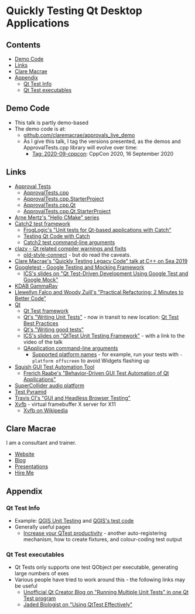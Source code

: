 <a id="top"></a>

# Quickly Testing Qt Desktop Applications

<!-- toc -->
## Contents

  * [Demo Code](#demo-code)
  * [Links](#links)
  * [Clare Macrae](#clare-macrae)
  * [Appendix](#appendix)
    * [Qt Test Info](#qt-test-info)
    * [Qt Test executables](#qt-test-executables)<!-- endToc -->

## Demo Code

* This talk is partly demo-based
* The demo code is at:
    * [github.com/claremacrae/approvals_live_demo](https://github.com/claremacrae/approvals_live_demo/)
    * As I give this talk, I tag the versions presented, as the demos and ApprovalTests.cpp library will evolve over time:
        * [Tag: 2020-09-cppcon](https://github.com/claremacrae/approvals_live_demo/tree/2020-09-cppcon/): CppCon 2020, 16 September 2020

## Links

* [Approval Tests](https://approvaltests.com)
    * [ApprovalTests.cpp](https://github.com/approvals/ApprovalTests.cpp)
    * [ApprovalTests.cpp.StarterProject](https://github.com/approvals/ApprovalTests.cpp.StarterProject)
    * [ApprovalTests.cpp.Qt](https://github.com/approvals/ApprovalTests.cpp.Qt)
    * [ApprovalTests.cpp.Qt.StarterProject](https://github.com/approvals/ApprovalTests.cpp.Qt.StarterProject)
* [Arne Mertz's "Hello CMake" series](https://arne-mertz.de/2018/05/hello-cmake/)
* [Catch2 test framework](https://github.com/catchorg/Catch2)
    * [FrogLogic's "Unit tests for Qt-based applications with Catch"](https://www.froglogic.com/blog/tip-of-the-week/unit-tests-for-qt-based-applications-with-catch/)
    * [Testing Qt Code with Catch](https://dzone.com/articles/unit-tests-for-qt-based-applications-with-catch)
    * [Catch2 test command-line arguments](https://github.com/catchorg/Catch2/blob/master/docs/command-line.md)
* [clazy - Qt related compiler warnings and fixits](https://github.com/KDE/clazy)
    * [old-style-connect](https://github.com/KDE/clazy/blob/master/docs/checks/README-old-style-connect.md) - but do read the caveats.
* [Clare Macrae's "Quickly Testing Legacy Code" talk at C++ on Sea 2019](https://www.youtube.com/watch?v=dtm8V3TIB6k)
* [Googletest - Google Testing and Mocking Framework](https://github.com/google/googletest)
    * [ICS's slides on "Qt Test-Driven Development Using Google Test and Google Mock"](https://www.slideshare.net/ICSinc/webinar-qt-testdriven-development-using-google-test-and-google-mock)
* [KDAB GammaRay](https://www.kdab.com/development-resources/qt-tools/gammaray/)
* [Llewellyn Falco and Woody Zuill's "Practical Refactoring: 2 Minutes to Better Code"](https://youtu.be/aWiwDdx_rdo)
* [Qt](https://www.qt.io)
    * [Qt Test framework](https://doc.qt.io/qt-5/qttest-index.html)
    * [Qt's "Writing Unit Tests"](https://wiki.qt.io/Writing_Unit_Tests) - now in transit to new location: [Qt Test Best Practices](https://doc-snapshots.qt.io/qt5-5.13/qttest-best-practices-qdoc.html)
    * [Qt's "Writing good tests"](https://wiki.qt.io/Writing_good_tests)
    * [ICS's slides on "QtTest Unit Testing Framework"](https://www.slideshare.net/ICSinc/qt-test-framework) - with a link to the video of the talk
    * [QApplication command-line arguments](https://doc.qt.io/qt-5/qguiapplication.html#QGuiApplication)
        * [Supported platform names](https://doc.qt.io/qt-5/qguiapplication.html#platformName-prop) - for example, run your tests with `-platform offscreen` to avoid Widgets flashing up
* [Squish GUI Test Automation Tool](https://www.froglogic.com/squish/)
    * [Frerich Raabe's "Behavior-Driven GUI Test Automation of Qt Applications"](https://youtu.be/Oo58E6-V9c4)
* [SuperCollider audio platform](https://supercollider.github.io)
* [Test Pyramid](https://martinfowler.com/bliki/TestPyramid.html)
* [Travis CI's "GUI and Headless Browser Testing"](https://docs.travis-ci.com/user/gui-and-headless-browsers/)
* [Xvfb](https://www.x.org/releases/X11R7.6/doc/man/man1/Xvfb.1.xhtml) - virtual framebuffer X server for X11
    * [Xvfb on Wikipedia](https://en.wikipedia.org/wiki/Xvfb)

## Clare Macrae

I am a consultant and trainer.

* [Website](https://claremacrae.co.uk)
* [Blog](https://claremacrae.co.uk/blog/)
* [Presentations](https://claremacrae.co.uk/conferences/presentations.html)
* [Hire Me](https://claremacrae.co.uk/consulting/hire_me.html)

## Appendix

### Qt Test Info

* Example: [QGIS Unit Testing](https://docs.qgis.org/3.4/en/docs/developers_guide/unittesting.html) and [QGIS's test code](https://github.com/qgis/QGIS/tree/master/tests)
* Generally useful pages
    * [Increase your QTest productivity](https://marcoarena.wordpress.com/tag/qtest-fixture/) - another auto-registering mechanism, how to create fixtures, and colour-coding test output

### Qt Test executables

* Qt Tests only supports one test QObject per executable, generating large numbers of exes
* Various people have tried to work around this - the following links may be useful
    * [Unofficial Qt Creator Blog on "Running Multiple Unit Tests" in one Qt Test program](http://qtcreator.blogspot.com/2009/10/running-multiple-unit-tests.html)
    * [Jaded Biologist on "Using QtTest Effectively"](https://alexhuszagh.github.io/2016/using-qttest-effectively/)

